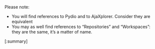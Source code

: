 Please note:

+ You will find references to Pydio and to AjaXplorer. Consider they are equivalent
+ You may as well find references to “Repositories” and “Workspaces”: they are the same, it’s a matter of name.

[:summary]
